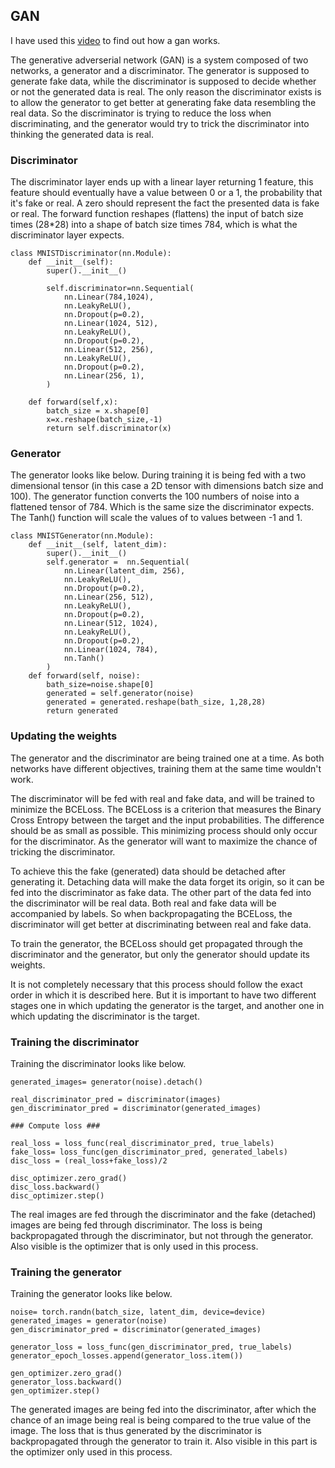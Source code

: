 ## GAN

I have used this [video](https://www.youtube.com/watch?v=R9VOZnKEBE0&t=591s) to find out how a gan works.

The generative adverserial network (GAN) is a system composed of two networks, a generator and a discriminator. The generator is supposed to generate fake data, while the discriminator is supposed to decide whether or not the generated data is real. The only reason the discriminator exists is to allow the generator to get better at generating fake data resembling the real data. So the discriminator is trying to reduce the loss when discriminating, and the generator would try to trick the discriminator into thinking the generated data is real.

### Discriminator

The discriminator layer ends up with a linear layer returning 1 feature, this feature should eventually have a value between 0 or a 1, the probability that it's fake or real. A zero should represent the fact the presented data is fake or real. 
The forward function reshapes (flattens) the input of batch  size times (28*28) into a shape of batch size times 784, which is what the discriminator layer expects.

```
class MNISTDiscriminator(nn.Module):
    def __init__(self):
        super().__init__()

        self.discriminator=nn.Sequential(
            nn.Linear(784,1024),
            nn.LeakyReLU(),
            nn.Dropout(p=0.2),
            nn.Linear(1024, 512),
            nn.LeakyReLU(),
            nn.Dropout(p=0.2),
            nn.Linear(512, 256),
            nn.LeakyReLU(),
            nn.Dropout(p=0.2),
            nn.Linear(256, 1),
        )

    def forward(self,x):
        batch_size = x.shape[0]
        x=x.reshape(batch_size,-1)
        return self.discriminator(x)
```

### Generator

The generator looks like below. During training it is being fed with a two dimensional tensor (in this case a 2D tensor with dimensions batch size and 100). 
The generator function converts the 100 numbers of noise into a flattened tensor of 784. Which is the same size the discriminator expects. The Tanh() function will scale the values of to values between -1 and 1.

```
class MNISTGenerator(nn.Module):
    def __init__(self, latent_dim):
        super().__init__()
        self.generator =  nn.Sequential(
            nn.Linear(latent_dim, 256),
            nn.LeakyReLU(),
            nn.Dropout(p=0.2),
            nn.Linear(256, 512),
            nn.LeakyReLU(),
            nn.Dropout(p=0.2),
            nn.Linear(512, 1024),
            nn.LeakyReLU(),
            nn.Dropout(p=0.2),
            nn.Linear(1024, 784),
            nn.Tanh()
        )
    def forward(self, noise):
        bath_size=noise.shape[0]
        generated = self.generator(noise)
        generated = generated.reshape(bath_size, 1,28,28)
        return generated
```

### Updating the weights

The generator and the discriminator are being trained one at a time. As both networks have different objectives, training them at the same time wouldn't work.

The discriminator will be fed with real and fake data, and will be trained to minimize the BCELoss. The BCELoss is a criterion that measures the Binary Cross Entropy between the target and the input probabilities. The difference should be as small as possible. This minimizing process should only occur for the discriminator. As the generator will want to maximize the chance of tricking the discriminator.

To achieve this the fake (generated) data should be detached after generating it. Detaching data will make the data forget its origin, so it can be fed into the discriminator as fake data. The other part of the data fed into the discriminator will be real data. Both real and fake data will be accompanied by labels. So when backpropagating the BCELoss, the discriminator will get better at discriminating between real and fake data.

To train the generator, the BCELoss should get propagated through the discriminator and the generator, but only the generator should update its weights. 

It is not completely necessary that this process should follow the exact order in which it is described here. But it is important to have two different stages one in which updating the generator is the target, and another one in which updating the discriminator is the target. 

### Training the discriminator

Training the discriminator looks like below.

```
generated_images= generator(noise).detach()

real_discriminator_pred = discriminator(images)
gen_discriminator_pred = discriminator(generated_images)

### Compute loss ###

real_loss = loss_func(real_discriminator_pred, true_labels)
fake_loss= loss_func(gen_discriminator_pred, generated_labels)
disc_loss = (real_loss+fake_loss)/2

disc_optimizer.zero_grad()
disc_loss.backward()
disc_optimizer.step()
```

The real images are fed through the discriminator and the fake (detached) images are being fed through discriminator. The loss is being backpropagated through the discriminator, but not through the generator. Also visible is the optimizer that is only used in this process. 

### Training the generator

Training the generator looks like below. 

```
noise= torch.randn(batch_size, latent_dim, device=device)
generated_images = generator(noise)
gen_discriminator_pred = discriminator(generated_images)

generator_loss = loss_func(gen_discriminator_pred, true_labels)
generator_epoch_losses.append(generator_loss.item())

gen_optimizer.zero_grad()
generator_loss.backward()
gen_optimizer.step()
```

The generated images are being fed into the discriminator, after which the chance of an image being real is being compared to the true value of the image. The loss that is thus generated by the discriminator is backpropagated through the generator to train it. Also visible in this part is the optimizer only used in this process. 

